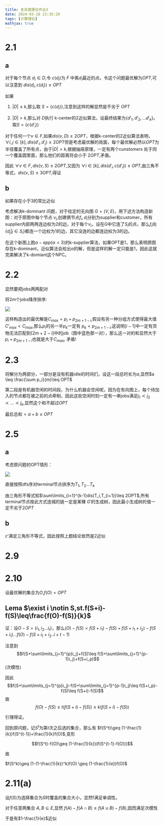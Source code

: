 ```yaml
---
title: 复杂度理论作业3
date: 2024-03-28 23:35:29
tags: [计算理论]
mathjax: true
---
```

# 2.1

## a


对于每个节点 $d_i \in D$,令 $c(d_i)$为 $F$ 中离$d_i$最近的点。令这个问题最优解为$OPT$,可以注意到 $dis(d_i,c(d_i)) \leq  OPT$

如果

1. $|D| \leq k$,那么取 $S=\{c(d_i)\}$,注意到这样的解显然是不劣于 $OPT$

2. $|D| > k$,那么对 $D$执行 k-center的2近似算法，设最终结果为$\{d'_1,d'_2,...d'_k\}$。取$S=\{c(d'_i)\}$

对于任何一个$v \in F$,如果$dis(v,D) \geq 2OPT$，根据k-center的2近似算法表明，$\forall i,j \in [k],dis(d'_i,d'_j)\geq 2OPT$但是考虑最优解的局面，每个最优解必然以$OPT$为半径覆盖了所有点，由于$|D|>k$,根据抽屉原理，一定有两个cunstomers 处于同一个覆盖圆里面，那么他们的距离将会小于 $2OPT$,矛盾。

因此 $\forall v\in F,dis(v,S) \leq 2OPT$,又因为 $\forall i \in [k],dis(d'_i,c(d'_i)) \leq OPT$,由三角不等式，$dis(v,S)\leq 3OPT$,得证

## b
如果存在小于3的常比近似

考虑解决k-dominant 问题，对于给定的无向图 $G=(V,E)$，用下述方法构造新图：对于原图中每个节点 $v_i$,创建俩节点$f_i,d_i$分别为supplier和customer，所有supplier内部两两连边权为2的边，对于每个$v_i$，设在$G$中它连了$S_i$的点，那么$f_i$向$\{d_j| j\in S_i \}$都连一个边权为1的边，其它没连的边都连边权为3的边。

在这个新图上跑$\alpha-app(\alpha <3 )$的k-supplier算法，如果OPT是1，那么表明原图存在k-dominant，近似算法会给出$\alpha$的解，但是这样的解一定只能是1，因此这就完美解决了k-domiant这个NPC。

# 2.2
显然要把jobs两两配对


将$2m$个jobs降序排序:

![](22.jpg)

这样构造出的最优解是$C_{max}=p_i+p_{2m+1-i}$,假设有另一种分组方式使得最大值$C'_{max} < C_{max}$,那么$p_i$的另一半$p_k$一定有 $p_k<p_{2m+1-i}$,这说明$[i-1]$中一定有货物无法匹配到$[2m+2-i]$中的job（图中蓝色那一对），那么这一对的和显然大于 $p_i+p_{2m+1-i}$也就是大于$C_{max}$, 矛盾!

# 2.3

将解分为两部分，一部分是没有机器idle的时间们，设这一段总时长为$a$,显然$a \leq \frac{\sum p_i}{m}\leq OPT$

第二段是有机器空闲的时间段，为什么机器会空闲呢，因为在有向图上，每个待加入的节点都在被之前的点牵制，因此这些空闲时刻一定有一串jobs满足$j_1 \prec j_2 \prec ... \prec j_k$,显然这个和不超过$OPT$

最后总和$=a+b\leq OPT$

# 2.5

## a

考虑原问题的OPT情形：

![](opt.jpg)

直接按照dfs序对terminal节点排序为$T_1,T_2...T_k$

由三角形不等式知$\sum\limits_{i=1}^{k-1}dis(T_i,T_{i+1})\leq 2OPT$,所有terminal节点按此方式连城的链一定是某棵 $G'$的生成树，因此最小生成树的值一定不劣于$2OPT$

## b

$c'$满足三角形不等式，因此按照上题结论依然是2近似

# 2.9

# 2.10

设最优解的集合为$O$,$f(O)=OPT$
## Lema $\exist i \notin S,st.f(S+i)-f(S)\leq\frac{f(O)-f(S)}{k}$

证：设$O-S=\{i_1,i_2...i_t\}$，那么$(O)-f(S)=f(S+i_1)-f(S)+f(S+i_1+i_2)-f(S+i_1)...f(O)-f(S+i_1+i_2..i+{t-1})$

注意到 $$f(S+\sum\limits_{j=1}^{p}i_j)+f(S)\leq f(S+\sum\limits_{j=1}^{p-1}i_j)+f(S+i_p)$$(次模性)

因此
$$f(S+\sum\limits_{j=1}^{p}i_j)-f(S+\sum\limits_{j=1}^{p-1}i_j)\leq f(S+i_p)-f(S)\leq f(S+i)-f(S)$$
故
$$f(O)-f(S) \leq t(f(S+i)-f(S)) \leq k(f(S+i)-f(S))$$

引理得证。

回到原问题，记$S^t$为第$t$次之后选的集合，那么有 $f(S^t)\geq (1-\frac{1}{k})f(S^{t-1})+\frac{1}{k}f(O)$,变形

$$f(S^t)-f(O)\geq (1-\frac{1}{k})(f(S^{t-1}-f(O)))$$

故

$f(S^k)\geq (1-(1-\frac{1}{k})^k)f(O) \geq (1-\frac{1}{e})f(O)$

# 2.11(a)
设$f(S)$为选择集合为$S$时覆盖的集合大小，显然f满足单调性。

对于任意两集合 $A,B \subseteq E$,显然 $f(A)-f(A \cap B)\leq f(A \cup B)-f(B)$,因而满足次模性

于是有$1-\frac{1}{e}$近似
